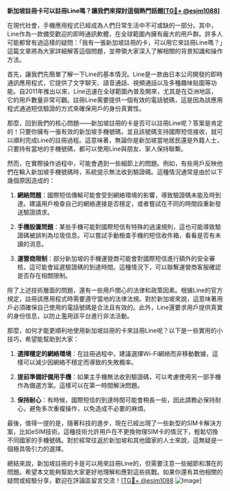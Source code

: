 **新加坡註冊卡可以註冊Line嗎？讓我們來探討這個熱門話題[[TG💪+ @esim1088](https://t.me/s/esim1088)]**

在現代社會，手機應用程式已經成為人們日常生活中不可或缺的一部分。其中，Line作為一款備受歡迎的即時通訊軟體，在全球範圍內擁有龐大的用戶群。許多人可能都曾有過這樣的疑問：「我有一張新加坡註冊的卡，可以用它來註冊Line嗎？」這篇文章將為大家詳細解答這個問題，並帶領大家深入了解相關的背景知識和操作方法。

首先，讓我們先簡單了解一下Line的基本情況。Line是一款由日本公司開發的即時通訊應用程式，它提供了文字聊天、語音通話、視頻通話以及多種趣味貼圖等功能。自2011年推出以來，Line迅速在全球範圍內普及開來，尤其是在亞洲地區，它的用戶數量非常可觀。註冊Line需要提供一個有效的電話號碼，這是因為該應用程式通過短信驗證的方式來確保用戶的身份真實性。

那麼，回到我們的核心問題——新加坡註冊的卡是否可以註冊Line呢？答案是肯定的！只要你擁有一張有效的新加坡手機號碼，並且該號碼支持國際短信接收，就可以順利完成Line的註冊過程。這意味著，無論你是新加坡當地居民還是外籍人士，只要持有當地的手機號碼，都可以使用Line與朋友、家人保持聯繫。

然而，在實際操作過程中，可能會遇到一些細節上的問題。例如，有些用戶反映他們在輸入新加坡手機號碼時，系統提示無法收到驗證碼。這種情況通常是由於以下幾個原因造成的：

1. **網絡問題**：國際短信傳輸可能會受到網絡環境的影響，導致驗證碼未能及時到達。建議用戶檢查自己的網絡連接是否穩定，或者嘗試在不同的時間段重新發送驗證請求。
   
2. **手機設置問題**：某些手機可能對國際短信有特殊的過濾規則，這也可能導致驗證碼被誤判為垃圾信息。可以嘗試手動檢查手機的短信收件箱，看看是否有未讀的消息。

3. **運營商限制**：部分新加坡的手機運營商可能會對國際短信進行額外的安全審核，這可能會延遲驗證碼的到達時間。這種情況下，可以聯繫運營商客服確認是否存在相關限制。

除了上述技術層面的問題，還有一些用戶關心的法律和政策因素。根據Line的官方規定，註冊該應用程式時需要遵守當地的法律法規。對於新加坡來說，這意味著用戶必須確保自己使用的電話號碼是合法且有效的。此外，Line還要求用戶提供真實的身份信息，以防止濫用該平台進行非法活動。

那麼，如何才能更順利地使用新加坡註冊的卡來註冊Line呢？以下是一些實用的小技巧，希望能幫助到大家：

1. **選擇穩定的網絡環境**：在註冊過程中，建議選擇Wi-Fi網絡而非移動數據，這樣可以減少因網絡不穩定而導致的失敗概率。

2. **提前準備好備用手機**：如果主手機無法收到驗證碼，可以考慮使用另一部手機作為備選方案。這樣可以在第一時間解決問題。

3. **保持耐心**：有時候，國際短信的到達時間可能會稍長一些，因此請務必保持耐心，避免多次重複操作，以免造成不必要的麻煩。

最後，值得一提的是，隨著科技的進步，現在已經出現了一些新型的SIM卡解決方案，比如eSIM技術。這種技術允許用戶在不更換物理SIM卡的情況下，輕鬆切換不同國家的手機號碼。對於經常往返於新加坡和其他國家的人士來說，這無疑是一個極具吸引力的選擇。

總結來說，新加坡註冊的卡是可以用來註冊Line的，但需要注意一些細節和潛在的問題。希望本文能夠幫助大家更好地理解和應對這些挑戰。如果你還有其他相關的疑問或經驗分享，歡迎在評論區留言交流！[[TG💪+ @esim1088](https://t.me/s/esim1088) ![Image](https://i.postimg.cc/4NQfJmqS/Snipaste-2025-05-13-00-14-12.png)]
